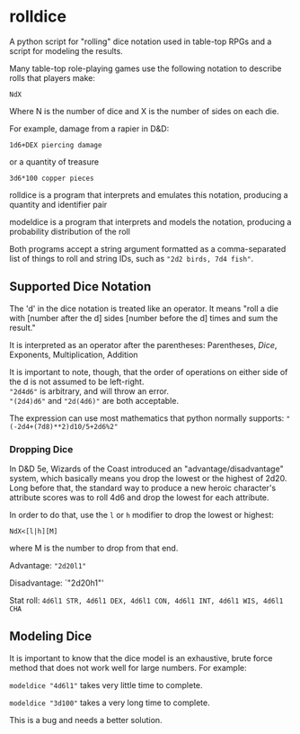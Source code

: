 # rolldice
A python script for "rolling" dice notation used in table-top RPGs and a script for modeling the results.

Many table-top role-playing games use the following notation to describe rolls that players make: 

`NdX`

Where N is the number of dice and X is the number of sides on each die.  

For example, damage from a rapier in D&D:

`1d6+DEX piercing damage`

or a quantity of treasure

`3d6*100 copper pieces`


rolldice is a program that interprets and emulates this notation, producing a quantity and identifier pair

modeldice is a program that interprets and models the notation, producing a probability distribution of the roll

Both programs accept a string argument formatted as a comma-separated list of things to roll and string IDs, such as `"2d2 birds, 7d4 fish"`.

## Supported Dice Notation
The 'd' in the dice notation is treated like an operator.  It means "roll a die with [number after the d] sides [number before the d] times and sum the result."

It is interpreted as an operator after the parentheses:
Parentheses, *Dice*, Exponents, Multiplication, Addition

It is important to note, though, that the order of operations on either side of the d is not assumed to be left-right.  
`"2d4d6"` is arbitrary, and will throw an error.  
`"(2d4)d6"` and `"2d(4d6)"` are both acceptable.  

The expression can use most mathematics that python normally supports:
`"(-2d4+(7d8)**2)d10/5+2d6%2"`

### Dropping Dice
In D&D 5e, Wizards of the Coast introduced an "advantage/disadvantage" system, which basically means you drop the lowest or the highest of 2d20.  Long before that, the standard way to produce a new heroic character's attribute scores was to roll 4d6 and drop the lowest for each attribute.  

In order to do that, use the `l` or `h` modifier to drop the lowest or highest:

`NdX<[l|h][M]`

where M is the number to drop from that end.  


Advantage: `"2d20l1"`

Disadvantage: `"2d20h1"'

Stat roll: `4d6l1 STR, 4d6l1 DEX, 4d6l1 CON, 4d6l1 INT, 4d6l1 WIS, 4d6l1 CHA`


## Modeling Dice
It is important to know that the dice model is an exhaustive, brute force method that does not work well for large numbers.  For example:

`modeldice "4d6l1"` takes very little time to complete.  

`modeldice "3d100"` takes a very long time to complete.

This is a bug and needs a better solution.

